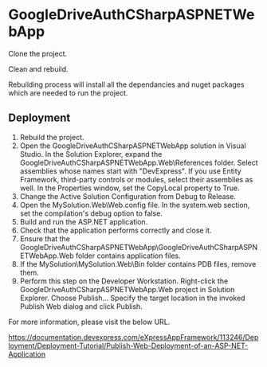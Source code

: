 # GoogleDriveAuthCSharpASPNETWebApp

Clone the project.

Clean and rebuild.

Rebuilding process will install all the dependancies and nuget packages which are needed to run the project.

Deployment
-------------

1) Rebuild the project.
2) Open the GoogleDriveAuthCSharpASPNETWebApp solution in Visual Studio. In the Solution Explorer, 
expand the GoogleDriveAuthCSharpASPNETWebApp.Web\References folder. Select assemblies whose names start with "DevExpress". 
If you use Entity Framework, third-party controls or modules, select their assemblies as well. 
In the Properties window, set the CopyLocal property to True.
3) Change the Active Solution Configuration from Debug to Release.
4) Open the MySolution.Web\Web.config file. In the system.web section, set the compilation's debug option to false.
5) Build and run the ASP.NET application.
6) Check that the application performs correctly and close it.
7) Ensure that the GoogleDriveAuthCSharpASPNETWebApp\GoogleDriveAuthCSharpASPNETWebApp.Web folder contains application files.
8) If the MySolution\MySolution.Web\Bin folder contains PDB files, remove them.
9) Perform this step on the Developer Workstation. Right-click the GoogleDriveAuthCSharpASPNETWebApp.Web project in Solution Explorer.
Choose Publish... Specify the target location in the invoked Publish Web dialog and click Publish.

For more information, please visit the below URL.

https://documentation.devexpress.com/eXpressAppFramework/113246/Deployment/Deployment-Tutorial/Publish-Web-Deployment-of-an-ASP-NET-Application
